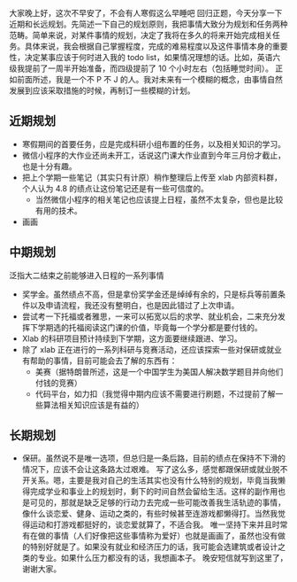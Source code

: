 大家晚上好，这次不早安了，不会有人寒假这么早睡吧
回归正题，今天分享一下近期和长远规划。先简述一下自己的规划原则，我把事情大致分为规划和任务两种范畴。简单来说，对某件事情的规划，决定了我将在多久的将来开始完成相关任务。具体来说，我会根据自己掌握程度，完成的难易程度以及这件事情本身的重要性，决定某事应该于何时进入我的 todo list，如果情况理想的话。比如，英语六级我提前了一周半开始准备，而四级提前了 10 个小时左右（包括睡觉时间）。
正如前面所述，我是一个不 P 不 J 的人。我对未来有一个模糊的概念，由事情自然发展到应该采取措施的时候，再制订一些模糊的计划。
## 近期规划
- 寒假期间的首要任务，应是完成科研小组布置的任务，以及相关知识的学习。
- 微信小程序的大作业还尚未开工，话说这门课大作业直到今年三月份才截止，也是十分有趣。
- 把上个学期一些笔记（其实只有计原）稍作整理后上传至 xlab 内部资料群，个人认为 4.8 的绩点让这份笔记还是有一些可信度的。
    - 当然微信小程序的相关笔记也应该提上日程，虽然不太复杂，但也是比较有用的技术。
- 画画
## 中期规划
泛指大二结束之前能够进入日程的一系列事情
- 奖学金。虽然绩点不高，但是拿份奖学金还是绰绰有余的，只是标兵等前置条件以及申请流程，我还没有整明白，也是因此错过了上次申请。
- 尝试考一下托福或者雅思，一来可以拓宽以后的求学、就业机会，二来充分发挥下学期选的托福阅读这门课的价值，毕竟每一个学分都是要付钱的。
- Xlab 的科研项目预计持续到下学期，这方面要继续跟进、学习。
- 除了 xlab 正在进行的一系列科研与竞赛活动，还应该探索一些对保研或就业有帮助的事情，目前可能会去了解的东西有：
    - 美赛（据特朗普所述，这是一个中国学生为美国人解决数学题目并向他们付钱的竞赛）
    - 代码平台，如力扣（我觉得中期内应该不需要进行刷题，不过提前了解一些算法相关知识应该是有益的）
## 长期规划
- 保研。虽然说不是唯一选项，但总归是一条后路，目前的绩点在保持不下滑的情况下，应该不会让这条路太过艰难。
写了这么多，感觉都跟保研或就业脱不开关系。嗯，主要是我对自己的生活其实也没有什么特别的规划，毕竟当我懒得完成学业和事业上的规划时，剩下的时间自然会留给生活。这样的副作用也是可见的，那就是缺乏足够的行动力去完成一些可能改善我生活轨迹的事情，像什么谈恋爱、健身、运动之类的，有些时候甚至连游戏都懒得打。当然我觉得运动和打游戏都挺好的，谈恋爱就算了，不适合我。
唯一坚持下来并且时常有在做的事情（人们好像把这些事情称为爱好）也就是画画了，虽然也没有做的特别好就是了。如果没有就业和经济压力的话，我可能会选建筑或者设计之类的专业。如果什么压力都没有的话，我想画本子。
晚安短信就写到这里了，谢谢大家。